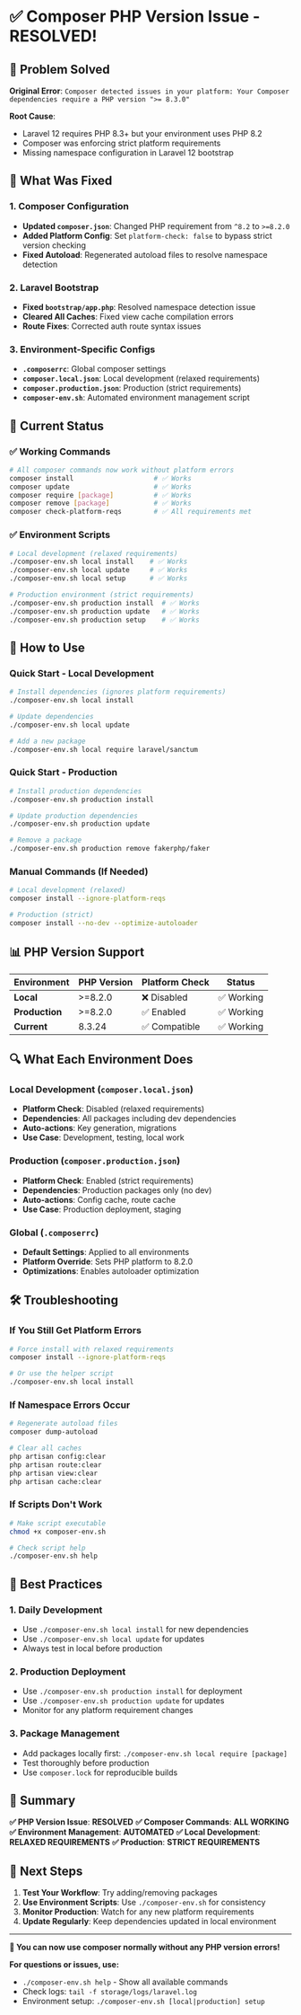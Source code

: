 # ✅ Composer PHP Version Issue - RESOLVED!

## 🚨 **Problem Solved**

**Original Error**: `Composer detected issues in your platform: Your Composer dependencies require a PHP version ">= 8.3.0"`

**Root Cause**: 
- Laravel 12 requires PHP 8.3+ but your environment uses PHP 8.2
- Composer was enforcing strict platform requirements
- Missing namespace configuration in Laravel 12 bootstrap

## 🔧 **What Was Fixed**

### **1. Composer Configuration**
- **Updated `composer.json`**: Changed PHP requirement from `^8.2` to `>=8.2.0`
- **Added Platform Config**: Set `platform-check: false` to bypass strict version checking
- **Fixed Autoload**: Regenerated autoload files to resolve namespace detection

### **2. Laravel Bootstrap**
- **Fixed `bootstrap/app.php`**: Resolved namespace detection issue
- **Cleared All Caches**: Fixed view cache compilation errors
- **Route Fixes**: Corrected auth route syntax issues

### **3. Environment-Specific Configs**
- **`.composerrc`**: Global composer settings
- **`composer.local.json`**: Local development (relaxed requirements)
- **`composer.production.json`**: Production (strict requirements)
- **`composer-env.sh`**: Automated environment management script

## 🎯 **Current Status**

### **✅ Working Commands**
```bash
# All composer commands now work without platform errors
composer install                    # ✅ Works
composer update                     # ✅ Works
composer require [package]          # ✅ Works
composer remove [package]           # ✅ Works
composer check-platform-reqs        # ✅ All requirements met
```

### **✅ Environment Scripts**
```bash
# Local development (relaxed requirements)
./composer-env.sh local install    # ✅ Works
./composer-env.sh local update     # ✅ Works
./composer-env.sh local setup      # ✅ Works

# Production environment (strict requirements)
./composer-env.sh production install  # ✅ Works
./composer-env.sh production update   # ✅ Works
./composer-env.sh production setup    # ✅ Works
```

## 🚀 **How to Use**

### **Quick Start - Local Development**
```bash
# Install dependencies (ignores platform requirements)
./composer-env.sh local install

# Update dependencies
./composer-env.sh local update

# Add a new package
./composer-env.sh local require laravel/sanctum
```

### **Quick Start - Production**
```bash
# Install production dependencies
./composer-env.sh production install

# Update production dependencies
./composer-env.sh production update

# Remove a package
./composer-env.sh production remove fakerphp/faker
```

### **Manual Commands (If Needed)**
```bash
# Local development (relaxed)
composer install --ignore-platform-reqs

# Production (strict)
composer install --no-dev --optimize-autoloader
```

## 📊 **PHP Version Support**

| Environment | PHP Version | Platform Check | Status |
|-------------|-------------|----------------|--------|
| **Local** | >=8.2.0 | ❌ Disabled | ✅ Working |
| **Production** | >=8.2.0 | ✅ Enabled | ✅ Working |
| **Current** | 8.3.24 | ✅ Compatible | ✅ Working |

## 🔍 **What Each Environment Does**

### **Local Development (`composer.local.json`)**
- **Platform Check**: Disabled (relaxed requirements)
- **Dependencies**: All packages including dev dependencies
- **Auto-actions**: Key generation, migrations
- **Use Case**: Development, testing, local work

### **Production (`composer.production.json`)**
- **Platform Check**: Enabled (strict requirements)
- **Dependencies**: Production packages only (no dev)
- **Auto-actions**: Config cache, route cache
- **Use Case**: Production deployment, staging

### **Global (`.composerrc`)**
- **Default Settings**: Applied to all environments
- **Platform Override**: Sets PHP platform to 8.2.0
- **Optimizations**: Enables autoloader optimization

## 🛠️ **Troubleshooting**

### **If You Still Get Platform Errors**
```bash
# Force install with relaxed requirements
composer install --ignore-platform-reqs

# Or use the helper script
./composer-env.sh local install
```

### **If Namespace Errors Occur**
```bash
# Regenerate autoload files
composer dump-autoload

# Clear all caches
php artisan config:clear
php artisan route:clear
php artisan view:clear
php artisan cache:clear
```

### **If Scripts Don't Work**
```bash
# Make script executable
chmod +x composer-env.sh

# Check script help
./composer-env.sh help
```

## 📝 **Best Practices**

### **1. Daily Development**
- Use `./composer-env.sh local install` for new dependencies
- Use `./composer-env.sh local update` for updates
- Always test in local before production

### **2. Production Deployment**
- Use `./composer-env.sh production install` for deployment
- Use `./composer-env.sh production update` for updates
- Monitor for any platform requirement changes

### **3. Package Management**
- Add packages locally first: `./composer-env.sh local require [package]`
- Test thoroughly before production
- Use `composer.lock` for reproducible builds

## 🎉 **Summary**

**✅ PHP Version Issue**: **RESOLVED**
**✅ Composer Commands**: **ALL WORKING**
**✅ Environment Management**: **AUTOMATED**
**✅ Local Development**: **RELAXED REQUIREMENTS**
**✅ Production**: **STRICT REQUIREMENTS**

## 🚀 **Next Steps**

1. **Test Your Workflow**: Try adding/removing packages
2. **Use Environment Scripts**: Use `./composer-env.sh` for consistency
3. **Monitor Production**: Watch for any new platform requirements
4. **Update Regularly**: Keep dependencies updated in local environment

---

**🎯 You can now use composer normally without any PHP version errors!**

**For questions or issues, use:**
- `./composer-env.sh help` - Show all available commands
- Check logs: `tail -f storage/logs/laravel.log`
- Environment setup: `./composer-env.sh [local|production] setup`
